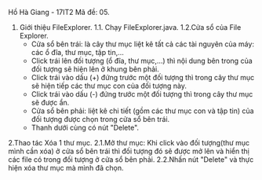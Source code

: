 Hồ Hà Giang - 17IT2
Mã đề: 05.

1. Giới thiệu FileExplorer.
1.1. Chạy FileExplorer.java.
1.2.Cửa sổ của File Explorer.
	- Cửa sổ bên trái: là cây thư mục liệt kê tất cả các tài nguyên của máy: các ổ đĩa, thư mục, tập tin,…
	 + Click trái lên đối tượng (ổ đĩa, thư mục,…) thì nội dung bên trong của đối tượng sẽ hiện lên ở khung bên phải.
	 + Click trái vào dấu (+) đứng trước một đối tượng thì trong cây thư mục sẽ hiện tiếp các thư mục con của đối tượng này.
	 + Click trái vào dấu (-) đứng trước một đối tượng thì trong cây thư mục sẽ được ẩn.
	- Cửa sổ bên phải: liệt kê chi tiết (gồm các thư mục con và tập tin) của đối tượng được chọn trong cửa sổ bên trái.
	- Thanh dưới cùng có nút "Delete".


2.Thao tác Xóa 1 thư mục.
2.1.Mở thư mục: Khi click vào đối tượng(thư mục mình cần xóa) ở cửa sổ bên trái thì đối tượng đó sẽ được mở lên và hiển thị các file có trong đối tượng ở cửa sổ bên phải.
2.2.Nhấn nút "Delete" và thực hiện xóa thư mục mà mình đã chọn.
